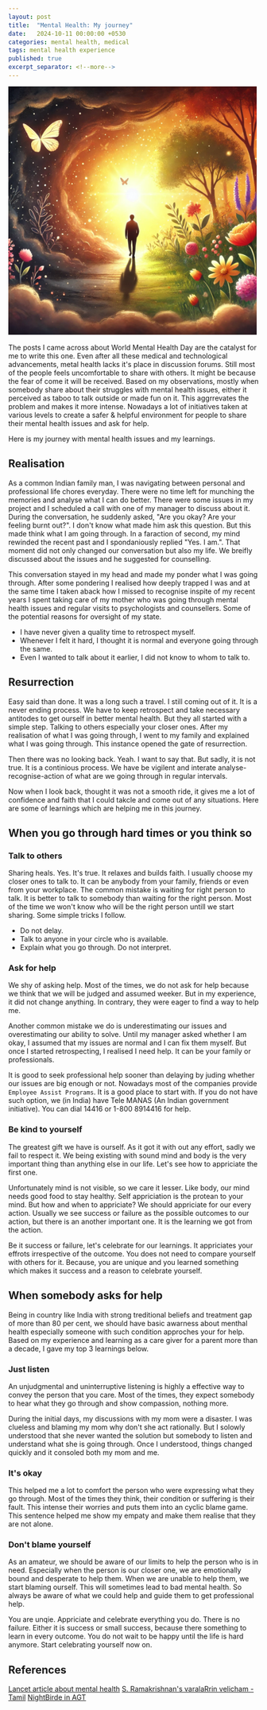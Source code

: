 ```yaml
---
layout: post
title:  "Mental Health: My journey"
date:   2024-10-11 00:00:00 +0530
categories: mental health, medical
tags: mental health experience
published: true
excerpt_separator: <!--more-->
---
```

<img src="/assets/images/mental-health-enter-new-world.webp" title= "A person entering into a beautiful world" width="500" height="500">

The posts I came across about World Mental Health Day are the catalyst for me to write this one. Even after all these medical and technological advancements, metal health lacks it's place in discussion forums. Still most of the people feels uncomfortable to share with others. It might be because the fear of come it will be received. Based on my observations, mostly when somebody share about their struggles with mental health issues, either it perceived as taboo to talk outside or made fun on it. This aggrrevates the problem and makes it more intense. Nowadays a lot of initiatives taken at various levels to create a safer & helpful environment for people to share their mental health issues and ask for help.

Here is my journey with mental health issues and my learnings.
<!--more-->

## Realisation
As a common Indian family man, I was navigating between personal and professional life chores everyday. There were no time left for munching the memories and analyse what I can do better. There were some issues in my project and I scheduled a call with one of my manager to discuss about it. During the conversation, he suddenly asked, "Are you okay? Are your feeling burnt out?". I don't know what made him ask this question. But this made think what I am going through. In a faraction of second, my mind rewinded the recent past and I spondaniously replied "Yes. I am.". That moment did not only changed our conversation but also my life. We breifly discussed about the issues and he suggested for counselling.

This conversation stayed in my head and made my ponder what I was going through. After some pondering I realised how deeply trapped I was and at the same time I taken aback how I missed to recognise inspite of my recent years I spent taking care of my mother who was going through mental health issues and regular visits to psychologists and counsellers. Some of the potential reasons for oversight of my state.

* I have never given a quality time to retrospect myself.
* Whenever I felt it hard, I thought it is normal and everyone going through the same.
* Even I wanted to talk about it earlier, I did not know to whom to talk to.

## Resurrection
Easy said than done. It was a long such a travel. I still coming out of it. It is a never ending process. We have to keep retrospect and take necessary antitodes to get ourself in better mental health. But they all started with a simple step. Talking to others especially your closer ones. After my realisation of what I was going through, I went to my family and explained what I was going through. This instance opened the gate of resurrection.

Then there was no looking back. Yeah. I want to say that. But sadly, it is not true. It is a continious process. We have be vigilent and interate analyse-recognise-action of what are we going through in regular intervals. 

Now when I look back, thought it was not a smooth ride, it gives me a lot of confidence and faith that I could takcle and come out of any situations. Here are some of learnings which are helping me in this journey.

## When you go through hard times or you think so
### Talk to others
Sharing heals. Yes. It's true. It relaxes and builds faith. I usually choose my closer ones to talk to. It can be anybody from your family, friends or even from your workplace. The common mistake is waiting for right person to talk. It is better to talk to somebody than waiting for the right person. Most of the time we won't know who will be the right person untill we start sharing. Some simple tricks I follow.

* Do not delay.
* Talk to anyone in your circle who is available.
* Explain what you go through. Do not interpret.

### Ask for help
We shy of asking help. Most of the times, we do not ask for help because we think that we will be judged and assumed weeker. But in my experience, it did not change anything. In contrary, they were eager to find a way to help me.

Another common mistake we do is underestimating our issues and overestimating our ability to solve. Until my manager asked whether I am okay, I assumed that my issues are normal and I can fix them myself. But once I started retrospecting, I realised I need help. It can be your family or professionals.

It is good to seek professional help sooner than delaying by juding whether our issues are big enough or not. Nowadays most of the companies provide `Employee Assist Programs`. It is a good place to start with. If you do not have such option, we (in India) have Tele MANAS (An Indian government initiative). You can dial 14416 or 1-800 8914416 for help.

### Be kind to yourself
The greatest gift we have is ourself. As it got it with out any effort, sadly we fail to respect it. We being existing with sound mind and body is the very important thing than anything else in our life. Let's see how to appriciate the first one.

Unfortunately mind is not visible, so we care it lesser. Like body, our mind needs good food to stay healthy. Self appriciation is the protean to your mind. But how and when to appriciate? We should appriciate for our every action. Usually we see success or failure as the possible outcomes to our action, but there is an another important one. It is the learning we got from the action.

Be it success or failure, let's celebrate for our learnings. It appriciates your effrots irrespective of the outcome. You does not need to compare yourself with others for it. Because, you are unique and you learned something which makes it success and a reason to celebrate yourself.

## When somebody asks for help
Being in country like India with strong treditional beliefs and treatment gap of more than 80 per cent, we should have basic awarness about menthal health especially someone with such condition approches your for help. Based on my experience and learning as a care giver for a parent more than a decade, I gave my top 3 learnings below.

### Just listen
An unjudgmental and uninterruptive listening is highly a effective way to convey the person that you care. Most of the times, they expect somebody to hear what they go through and show compassion, nothing more.

During the initial days, my discussions with my mom were a disaster. I was clueless and blaming my mom why don't she act rationally. But I solowly understood that she never wanted the solution but somebody to listen and understand what she is going through. Once I understood, things changed quickly and it consoled both my mom and me.

### It's okay
This helped me a lot to comfort the person who were expressing what they go through. Most of the times they think, their condition or suffering is their fault. This intense their worries and puts them into an cyclic blame game. This sentence helped me show my empaty and make them realise that they are not alone.

### Don't blame yourself
As an amateur, we should be aware of our limits to help the person who is in need. Especially when the person is our closer one, we are emotionally bound and desperate to help them. When we are unable to help them, we start blaming ourself. This will sometimes lead to bad mental health. So always be aware of what we could help and guide them to get professional help.

You are unqie. Appriciate and celebrate everything you do. There is no failure. Either it is success or small success, because there something to learn in every outcome. You do not wait to be happy until the life is hard anymore. Start celebrating yourself now on.

## References
[Lancet article about mental health](https://www.thelancet.com/journals/lansea/article/PIIS2772-3682(23)00160-9/fulltext)
[S. Ramakrishnan's varalaRrin velicham - Tamil](https://www.youtube.com/watch?v=6uh0ez-zrzg)
[NightBirde in AGT](https://www.youtube.com/watch?v=CZJvBfoHDk0)